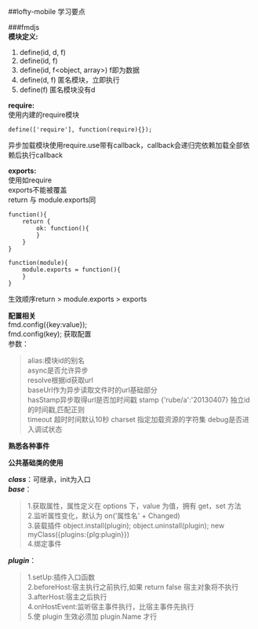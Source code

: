 ##lofty-mobile 学习要点     


###fmdjs   
**模块定义:**    
1. define(id, d, f)    
2. define(id, f)   
3. define(id, f<object, array>)  f即为数据   
4. define(d, f) 匿名模块，立即执行   
5. define(f) 匿名模块没有d   

**require:**   
使用内建的require模块     
```
define(['require'], function(require){});     
```    
异步加载模块使用require.use带有callback，callback会递归完依赖加载全部依赖后执行callback   

**exports:**   
使用如require    
exports不能被覆盖 	
return 与 module.exports同         

```     
function(){
	return {
		ok: function(){
		}
	}
}

function(module){
	module.exports = function(){
	}
}     
```   

生效顺序return > module.exports > exports

**配置相关**    
fmd.config({key:value});     
fmd.config(key);  获取配置    
参数：
>alias:模块id的别名   
>async是否允许异步   
>resolve根据id获取url  
>baseUrl作为异步读取文件时的url基础部分  
>hasStamp异步取得url是否加时间戳
>stamp   {'rube/a':'20130407} 独立id的时间戳,匹配正则   
>timeout 超时时间默认10秒
>charset 指定加载资源的字符集 
>debug是否进入调试状态

**熟悉各种事件**     

**公共基础类的使用**      

***class***：可继承，init为入口       
***base***：    
>1.获取属性，属性定义在 options 下，value 为值，拥有 get，set 方法      
>2.监听属性变化，默认为 on('属性名' + Changed)     
>3.装载插件 object.install(plugin); object.uninstall(plugin);  new myClass({plugins:{plg:plugin}})  
>4.绑定事件     

***plugin***：    
>1.setUp:插件入口函数    
>2.beforeHost:宿主执行之前执行,如果 return false 宿主对象将不执行    
>3.afterHost:宿主之后执行     
>4.onHostEvent:监听宿主事件执行，比宿主事件先执行    
>5.使 plugin 生效必须加 plugin.Name 才行 
   
